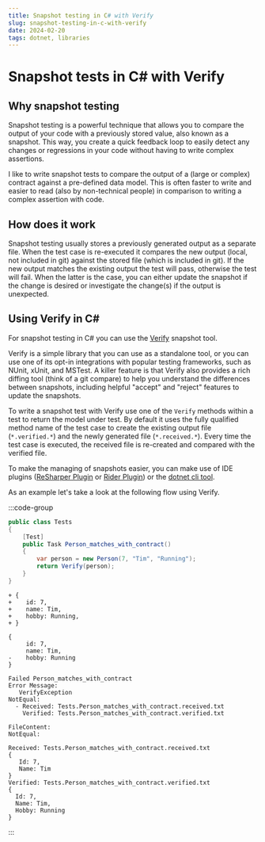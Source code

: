 ```yaml
---
title: Snapshot testing in C# with Verify
slug: snapshot-testing-in-c-with-verify
date: 2024-02-20
tags: dotnet, libraries
---
```


# Snapshot tests in C# with Verify

## Why snapshot testing

Snapshot testing is a powerful technique that allows you to compare the output of your code with a previously stored value, also known as a snapshot.
This way, you create a quick feedback loop to easily detect any changes or regressions in your code without having to write complex assertions.

I like to write snapshot tests to compare the output of a (large or complex) contract against a pre-defined data model.
This is often faster to write and easier to read (also by non-technical people) in comparison to writing a complex assertion with code.

## How does it work

Snapshot testing usually stores a previously generated output as a separate file.
When the test case is re-executed it compares the new output (local, not included in git) against the stored file (which is included in git).
If the new output matches the existing output the test will pass, otherwise the test will fail.
When the latter is the case, you can either update the snapshot if the change is desired or investigate the change(s) if the output is unexpected.

## Using Verify in C#

For snapshot testing in C# you can use the [Verify](https://github.com/VerifyTests/Verify) snapshot tool.

Verify is a simple library that you can use as a standalone tool, or you can use one of its opt-in integrations with popular testing frameworks, such as NUnit, xUnit, and MSTest.
A killer feature is that Verify also provides a rich diffing tool (think of a git compare) to help you understand the differences between snapshots, including helpful "accept" and "reject" features to update the snapshots.

To write a snapshot test with Verify use one of the `Verify` methods within a test to return the model under test.
By default it uses the fully qualified method name of the test case to create the existing output file (`*.verified.*`) and the newly generated file (`*.received.*`).
Every time the test case is executed, the received file is re-created and compared with the verified file.

To make the managing of snapshots easier, you can make use of IDE plugins ([ReSharper Plugin](https://plugins.jetbrains.com/plugin/17241-verify-support) or [Rider Plugin](https://plugins.jetbrains.com/plugin/17240-verify-support)) or the [dotnet cli tool](https://github.com/VerifyTests/Verify.Terminal).

As an example let's take a look at the following flow using Verify.

:::code-group

```csharp:Tests.cs [title=Writing a snapshot test]
public class Tests
{
    [Test]
    public Task Person_matches_with_contract()
    {
        var person = new Person(7, "Tim", "Running");
        return Verify(person);
    }
}
```

```diff:The initial file that is received [title=Snapshot 1]
+ {
+    id: 7,
+    name: Tim,
+    hobby: Running,
+ }
```

```diff:The compare between the received and existing files after a change [title=Snapshot 2]
{
     id: 7,
     name: Tim,
-    hobby: Running
}
```

```txt:Test outcome to accept or reject [title=Result]
Failed Person_matches_with_contract
Error Message:
   VerifyException
NotEqual:
  - Received: Tests.Person_matches_with_contract.received.txt
    Verified: Tests.Person_matches_with_contract.verified.txt

FileContent:
NotEqual:

Received: Tests.Person_matches_with_contract.received.txt
{
   Id: 7,
   Name: Tim
}
Verified: Tests.Person_matches_with_contract.verified.txt
{
  Id: 7,
  Name: Tim,
  Hobby: Running
}
```

:::
